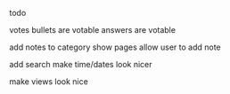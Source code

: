 todo

votes
	bullets are votable
	answers are votable

add notes to category show pages
allow user to add note

add search
make time/dates look nicer


make views look nice